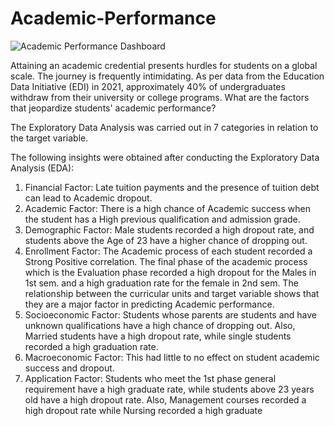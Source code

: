 # Academic-Performance
![Academic Performance Dashboard](https://github.com/IbehDera/Academic-Performance/assets/125457751/d577b00f-79df-4db5-a8be-61e7ef1ddc67)

Attaining an academic credential presents hurdles for students on a global scale. The journey is frequently intimidating. As per data from the Education Data Initiative (EDI) in 2021, approximately 40% of undergraduates withdraw from their university or college programs. What are the factors that jeopardize students' academic performance?

The Exploratory Data Analysis was carried out in 7 categories in relation to the target variable.

The following insights were obtained after conducting the Exploratory Data Analysis (EDA):

1. Financial Factor: Late tuition payments and the presence of tuition debt can lead to Academic dropout.
2. Academic Factor: There is a high chance of Academic success when the student has a High previous qualification and admission grade.
3. Demographic Factor: Male students recorded a high dropout rate, and students above the Age of 23 have a higher chance of dropping out.
4. Enrollment Factor: The Academic process of each student recorded a Strong Positive correlation. The final phase of the academic process which is the Evaluation phase recorded a high dropout for the Males in 1st sem. and a high graduation rate for the female in 2nd sem. The relationship between the curricular units and target variable shows that they are a major factor in predicting Academic performance.
5. Socioeconomic Factor: Students whose parents are students and have unknown qualifications have a high chance of dropping out. Also, Married students have a high dropout rate, while single students recorded a high graduation rate.
6. Macroeconomic Factor: This had little to no effect on student academic success and dropout. 
7. Application Factor: Students who meet the 1st phase general requirement have a high graduate rate, while students above 23 years old have a high dropout rate. Also, Management courses recorded a high dropout rate while Nursing recorded a high graduate 
